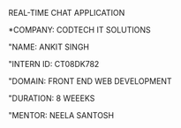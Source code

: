  REAL-TIME CHAT  APPLICATION 

*COMPANY: CODTECH IT SOLUTIONS

"NAME: ANKIT SINGH

"INTERN ID: CT08DK782

"DOMAIN: FRONT END WEB DEVELOPMENT

"DURATION: 8 WEEEKS

"MENTOR: NEELA SANTOSH
